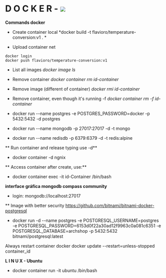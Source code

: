# D O C K E R - ![](https://miro.medium.com/max/336/0*rmv6pZTW2hfP2XYd.png)

**Commands docker**

- Create container local
*docker build -t flavioro/temperature-conversion:v1 . *

- Upload container net
```
docker login  
docker push flavioro/temperature-conversion:v1
```

- List all images
*docker image ls*

- Remove container
*docker container rm id-container*

- Remove image (different of container)
*docker rmi id-container*


- Remove container, even though it's running -f
*docker container rm -f id-container*

- docker run --name postgres -e POSTGRES_PASSWORD=docker -p 5432:5432 -d postgres

- docker run --name mongodb -p 27017:27017 -d -t mongo

- docker run --name redisdb -p 6379:6379 -d -t redis:alpine

** Run container and release typing use -d**
- docker container -d ngnix 

** Access container after create, use:**
- docker container exec -it id-Container /bin/bash

**interface gráfica mongodb compass community**
- login: mongodb://localhost:27017

** Image with better security https://github.com/bitnami/bitnami-docker-postgresql
- docker run -d --name postgres -e POSTGRESQL_USERNAME=postgres -e POSTGRESQL_PASSWORD=6153d0f22a30ad12f9963c0a081c6351 -e POSTGRESQL_DATABASE=archshop -p 5432:5432 bitnami/postgresql:latest

Always restart container docker
docker update --restart=unless-stopped container_id

**L I N U X - Ubuntu**
 - docker container run -it ubuntu /bin/bash


